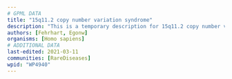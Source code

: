 ```yaml
---
# GPML DATA
title: "15q11.2 copy number variation syndrome"
description: "This is a temporary description for 15q11.2 copy number variation syndrome"
authors: [Fehrhart, Egonw]
organisms: [Homo sapiens]
# ADDITIONAL DATA
last-edited: 2021-03-11
communities: [RareDiseases]
wpid: "WP4940"
---
```


